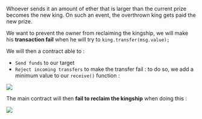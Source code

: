 Whoever sends it an amount of ether that is larger than the current prize becomes the new king. On such an event, the overthrown king gets paid the new prize. 

We want to prevent the owner from reclaiming the kingship, we will make his **transaction fail** when he will try to `king.transfer(msg.value);`

We will then a contract able to :
- ``Send funds`` to our target
- ``Reject incoming transfers`` to make the transfer fail : to do so, we add a minimum value to our ``receive()`` function :

![](https://github.com/xWhiteOuroboros/ethernaut-solutions-xwhiteouroboros/blob/main/Pictures/king1.png)

The main contract will then **fail to reclaim the kingship** when doing this :

![](https://github.com/xWhiteOuroboros/ethernaut-solutions-xwhiteouroboros/blob/main/Pictures/king2.png)
